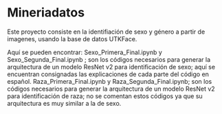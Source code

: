 # Mineriadatos

Este proyecto consiste en la identifiación de sexo y género a partir de imagenes, usando la base de datos UTKFace. 

Aquí se pueden encontrar: 
Sexo_Primera_Final.ipynb y Sexo_Segunda_Final.ipynb ; son los códigos necesarios para generar la arquitectura de un modelo ResNet v2 para identificación de sexo; aquí se encuentran consignadas las explicaciones de cada parte del código en español. 
Raza_Primera_Final.ipynb y Raza_Segunda_Final.ipynb; son los códigos necesarios para generar la arquitectura de un modelo ResNet v2 para identificación de raza; no se comentan estos códigos ya que su arquitectura es muy similar a la de sexo. 



